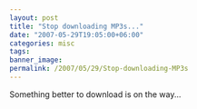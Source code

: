 ```yaml
---
layout: post
title: "Stop downloading MP3s..."
date: "2007-05-29T19:05:00+06:00"
categories: misc 
tags: 
banner_image: 
permalink: /2007/05/29/Stop-downloading-MP3s
---
```


Something better to download is on the way...